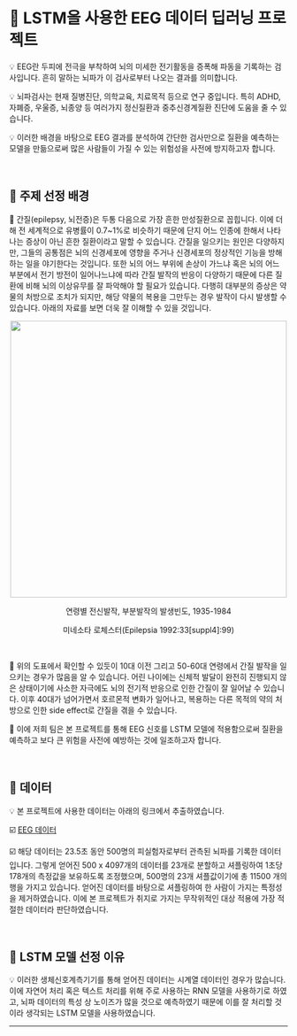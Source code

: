 # 🧠 LSTM을 사용한 EEG 데이터 딥러닝 프로젝트  

💡 EEG란 두피에 전극을 부착하여 뇌의 미세한 전기활동을 증폭해 파동을 기록하는 검사입니다. 흔히 말하는 뇌파가 이 검사로부터 나오는 결과를 의미합니다.  

💡 뇌파검사는 현재 질병진단, 의학교육, 치료목적 등으로 연구 중입니다. 특히 ADHD, 자폐증, 우울증, 뇌종양 등 여러가지 정신질환과 중추신경계질환 진단에 도움을 줄 수 있습니다.  

💡 이러한 배경을 바탕으로 EEG 결과를 분석하여 간단한 검사만으로 질환을 예측하는 모델을 만듦으로써 많은 사람들이 가질 수 있는 위험성을 사전에 방지하고자 합니다.  

<br>  

## 🧠 주제 선정 배경  

📌 간질(epilepsy, 뇌전증)은 두통 다음으로 가장 흔한 만성질환으로 꼽힙니다. 이에 더해 전 세계적으로 유병률이 0.7~1%로 비슷하기 때문에 단지 어느 인종에 한해서 나타나는 증상이 아닌 흔한 질환이라고 말할 수 있습니다. 간질을 일으키는 원인은 다양하지만, 그들의 공통점은 뇌의 신경세포에 영향을 주거나 신경세포의 정상적인 기능을 방해하는 일을 야기한다는 것입니다. 또한 뇌의 어느 부위에 손상이 가느냐 혹은 뇌의 어느 부분에서 전기 방전이 일어나느냐에 따라 간질 발작의 반응이 다양하기 때문에 다른 질환에 비해 뇌의 이상유무를 잘 파악해야 할 필요가 있습니다. 다행히 대부분의 증상은 약물의 처방으로 조치가 되지만, 해당 약물의 복용을 그만두는 경우 발작이 다시 발생할 수 있습니다. 아래의 자료를 보면 더욱 잘 이해할 수 있을 것입니다.  

<p align="center"><img src="https://user-images.githubusercontent.com/65170165/204089837-d22d287f-1bb5-49ae-b5cb-4de1c07dd495.png" width="500" /></p>  

<p align="center">연령별 전신발작, 부분발작의 발생빈도, 1935-1984</p>  
<p align="center">미네소타 로체스터(Epilepsia 1992:33[suppl4]:99)</p>  

<br>  

📌 위의 도표에서 확인할 수 있듯이 10대 이전 그리고 50-60대 연령에서 간질 발작을 일으키는 경우가 많음을 알 수 있습니다. 어린 나이에는 신체적 발달이 완전히 진행되지 않은 상태이기에 사소한 자극에도 뇌의 전기적 반응으로 인한 간질이 잘 일어날 수 있습니다. 이후 40대가 넘어가면서 호르몬적 변화가 일어나고, 복용하는 다른 목적의 약의 처방으로 인한 side effect로 간질을 겪을 수 있습니다.  

📌 이에 저희 팀은 본 프로젝트를 통해 EEG 신호를 LSTM 모델에 적용함으로써 질환을 예측하고 보다 큰 위험을 사전에 예방하는 것에 일조하고자 합니다.  

<br>  

## 🧠 데이터  

💡 본 프로젝트에 사용한 데이터는 아래의 링크에서 추출하였습니다.  

☑️ [EEG 데이터](https://www.kaggle.com/datasets/harunshimanto/epileptic-seizure-recognition)  

☑️ 해당 데이터는 23.5초 동안 500명의 피실험자로부터 관측된 뇌파를 기록한 데이터입니다. 그렇게 얻어진 500 x 4097개의 데이터를 23개로 분할하고 셔플링하여 1초당 178개의 측정값을 보유하도록 조정했으며, 500명의 23개 셔플값이기에 총 11500 개의 행을 가지고 있습니다. 얻어진 데이터를 바탕으로 셔플링하여 한 사람이 가지는 특정성을 제거하였습니다. 이에 본 프로젝트가 취지로 가지는 무작위적인 대상 적용에 가장 적절한 데이터라 판단하였습니다.  

<br>   

## 🧠 LSTM 모델 선정 이유  

💡 이러한 생체신호계측기기를 통해 얻어진 데이터는 시계열 데이터인 경우가 많습니다. 이에 자연어 처리 혹은 텍스트 처리를 위해 주로 사용하는 RNN 모델을 사용하기로 하였고, 뇌파 데이터의 특성 상 노이즈가 많을 것으로 예측하였기 때문에 이를 잘 처리할 것이라 생각되는 LSTM 모델을 사용하였습니다.  

***

